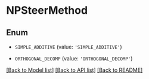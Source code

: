 # NPSteerMethod


## Enum

* `SIMPLE_ADDITIVE` (value: `'SIMPLE_ADDITIVE'`)

* `ORTHOGONAL_DECOMP` (value: `'ORTHOGONAL_DECOMP'`)

[[Back to Model list]](../README.md#documentation-for-models) [[Back to API list]](../README.md#documentation-for-api-endpoints) [[Back to README]](../README.md)


